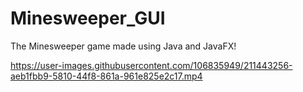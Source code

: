 # Minesweeper_GUI
The Minesweeper game made using Java and JavaFX!



https://user-images.githubusercontent.com/106835949/211443256-aeb1fbb9-5810-44f8-861a-961e825e2c17.mp4

